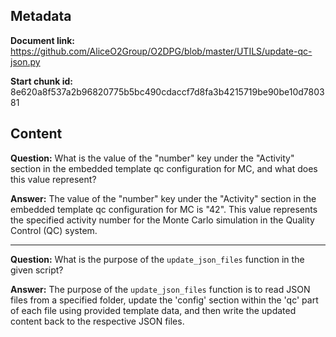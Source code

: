 ## Metadata

**Document link:** https://github.com/AliceO2Group/O2DPG/blob/master/UTILS/update-qc-json.py

**Start chunk id:** 8e620a8f537a2b96820775b5bc490cdaccf7d8fa3b4215719be90be10d780381

## Content

**Question:** What is the value of the "number" key under the "Activity" section in the embedded template qc configuration for MC, and what does this value represent?

**Answer:** The value of the "number" key under the "Activity" section in the embedded template qc configuration for MC is "42". This value represents the specified activity number for the Monte Carlo simulation in the Quality Control (QC) system.

---

**Question:** What is the purpose of the `update_json_files` function in the given script?

**Answer:** The purpose of the `update_json_files` function is to read JSON files from a specified folder, update the 'config' section within the 'qc' part of each file using provided template data, and then write the updated content back to the respective JSON files.
